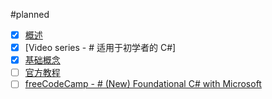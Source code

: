 #planned 

- [x] [概述](https://learn.microsoft.com/zh-cn/dotnet/csharp/)
- [x] [Video series - # 适用于初学者的 C#]
- [x] [基础概念](https://learn.microsoft.com/zh-cn/dotnet/csharp/fundamentals/program-structure/)
- [ ] [官方教程](https://learn.microsoft.com/zh-cn/collections/yz26f8y64n7k07)
- [ ] [freeCodeCamp - # (New) Foundational C# with Microsoft](https://www.freecodecamp.org/learn/foundational-c-sharp-with-microsoft/)
